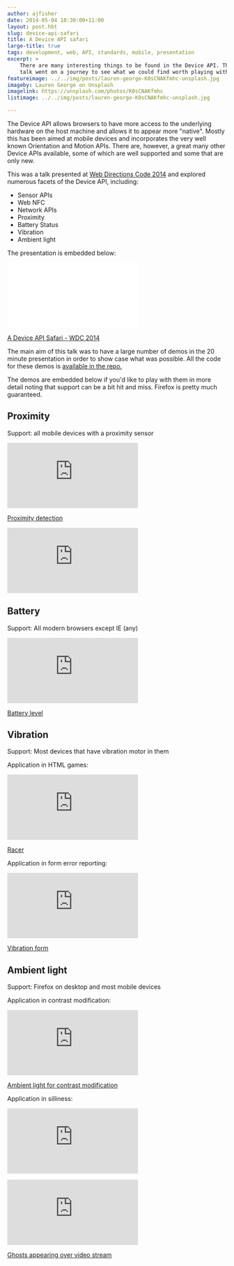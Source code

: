 ```yaml
---
author: ajfisher
date: 2014-05-04 18:30:00+11:00
layout: post.hbt
slug: device-api-safari
title: A Device API safari
large-title: true
tags: development, web, API, standards, mobile, presentation
excerpt: >
    There are many interesting things to be found in the Device API. This
    talk went on a journey to see what we could find worth playing with.
featureimage: ../../img/posts/lauren-george-K0sCNAKfmhc-unsplash.jpg
imageby: Lauren George on Unsplash
imagelink: https://unsplash.com/photos/K0sCNAKfmhc 
listimage: ../../img/posts/lauren-george-K0sCNAKfmhc-unsplash.jpg

---
```


The Device API allows browsers to have more access to the underlying hardware
on the host machine and allows it to appear more "native". Mostly this has been
aimed at mobile devices and incorporates the very well known Orientation and
Motion APIs. There are, however, a great many other Device APIs available,
some of which are well supported and some that are only new.

This was a talk presented at [Web Directions Code 2014](http://www.webdirections.org/code14/)
and explored numerous facets of the Device API, including:

* Sensor APIs
* Web NFC
* Network APIs
* Proximity
* Battery Status
* Vibration
* Ambient light

The presentation is embedded below:

<p class="mediacontainer"><iframe title="A device API safari"
    src="//www.slideshare.net/slideshow/embed_code/key/BGkZl6CDNLabUl"
    allowfullscreen frameborder="0"></iframe></p>

[A Device API Safari - WDC 2014](//www.slideshare.net/andrewjfisher/a-device-api-safari-web-directions-code-2014)

The main aim of this talk was to have a large number of demos in the 20 minute
presentation in order to show case what was possible. All the code for these
demos is [available in the repo.](https://github.com/ajfisher/wdc)

The demos are embedded below if you'd like to play with them in more detail noting
that support can be a bit hit and miss. Firefox is pretty much guaranteed.

## Proximity

Support: all mobile devices with a proximity sensor

<p class="mediacontainer"><iframe title="Proximity sensor test"
    src="https://wdc14.ajf.io/examples/proximity/" frameborder="0"></iframe></p>

[Proximity detection](https://wdc14.ajf.io/examples/proximity/)

<p class="mediacontainer"><iframe title="Video of proximity test"
    src="https://www.youtube.com/embed/7cgug03jmVw" frameborder="0"
    allowfullscreen></iframe></p>

## Battery

Support: All modern browsers except IE (any)

<p class="mediacontainer"><iframe title="Battery API example"
    src="https://wdc14.ajf.io/examples/battery/demo.html"
    frameborder="0"></iframe></p>

[Battery level](https://wdc14.ajf.io/examples/battery/demo.html)

## Vibration

Support: Most devices that have vibration motor in them

Application in HTML games:

<p class="mediacontainer"><iframe title="Vibration motor example"
    src="https://www.youtube.com/embed/0AC_InC0QMA" frameborder="0"
    allowfullscreen></iframe></p>

[Racer](https://wdc14.ajf.io/examples/racing_car/)

Application in form error reporting:

<p class="mediacontainer"><iframe title="Vibrating form example"
    src="https://wdc14.ajf.io/examples/vibrate/form.html"
    frameborder="0"></iframe></p>

[Vibration form](https://wdc14.ajf.io/examples/vibrate/form.html)

## Ambient light

Support: Firefox on desktop and most mobile devices

Application in contrast modification:

<p class="mediacontainer"><iframe title="Ambient light contrast changer"
    src="https://wdc14.ajf.io/examples/ambient/contrast.html"
    frameborder="0"></iframe></p>

[Ambient light for contrast modification](https://wdc14.ajf.io/examples/ambient/contrast.html)

Application in silliness:

<p class="mediacontainer"><iframe title="Video showing ambient light changes"
    src="https://www.youtube.com/embed/E2Eu5gRvkME" frameborder="0"
    allowfullscreen></iframe></p>

<p class="mediacontainer"><iframe title="Ambient light demo"
    src="https://wdc14.ajf.io/examples/ambient/ghosts.html" frameborder="0"></iframe></p>

[Ghosts appearing over video stream](https://wdc14.ajf.io/examples/ambient/ghosts.html)

